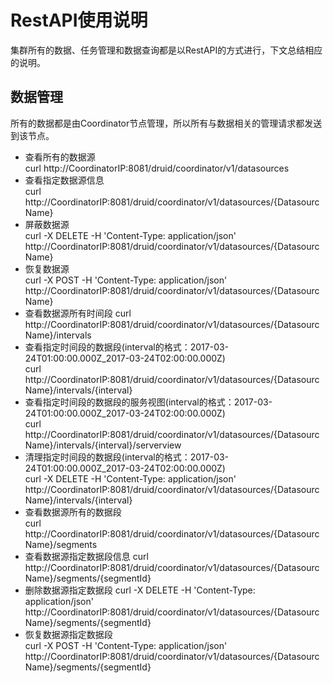 RestAPI使用说明
==============================  

集群所有的数据、任务管理和数据查询都是以RestAPI的方式进行，下文总结相应的说明。  

## 数据管理  

所有的数据都是由Coordinator节点管理，所以所有与数据相关的管理请求都发送到该节点。  

* 查看所有的数据源  
curl http://CoordinatorIP:8081/druid/coordinator/v1/datasources    
* 查看指定数据源信息  
curl http://CoordinatorIP:8081/druid/coordinator/v1/datasources/{DatasourcName}  
* 屏蔽数据源  
curl -X DELETE -H 'Content-Type: application/json' http://CoordinatorIP:8081/druid/coordinator/v1/datasources/{DatasourcName}   
* 恢复数据源  
curl -X POST -H 'Content-Type: application/json' http://CoordinatorIP:8081/druid/coordinator/v1/datasources/{DatasourcName}    
* 查看数据源所有时间段
curl http://CoordinatorIP:8081/druid/coordinator/v1/datasources/{DatasourcName}/intervals  
* 查看指定时间段的数据段(interval的格式：2017-03-24T01:00:00.000Z_2017-03-24T02:00:00.000Z)  
curl http://CoordinatorIP:8081/druid/coordinator/v1/datasources/{DatasourcName}/intervals/{interval}  
* 查看指定时间段的数据段的服务视图(interval的格式：2017-03-24T01:00:00.000Z_2017-03-24T02:00:00.000Z)  
curl http://CoordinatorIP:8081/druid/coordinator/v1/datasources/{DatasourcName}/intervals/{interval}/serverview    
* 清理指定时间段的数据段(interval的格式：2017-03-24T01:00:00.000Z_2017-03-24T02:00:00.000Z)  
curl -X DELETE -H 'Content-Type: application/json' http://CoordinatorIP:8081/druid/coordinator/v1/datasources/{DatasourcName}/intervals/{interval}   
* 查看数据源所有的数据段  
curl http://CoordinatorIP:8081/druid/coordinator/v1/datasources/{DatasourcName}/segments   
* 查看数据源指定数据段信息
curl http://CoordinatorIP:8081/druid/coordinator/v1/datasources/{DatasourcName}/segments/{segmentId}  
* 删除数据源指定数据段
curl -X DELETE -H 'Content-Type: application/json' http://CoordinatorIP:8081/druid/coordinator/v1/datasources/{DatasourcName}/segments/{segmentId}  
* 恢复数据源指定数据段  
curl -X POST -H 'Content-Type: application/json' http://CoordinatorIP:8081/druid/coordinator/v1/datasources/{DatasourcName}/segments/{segmentId}   


 

